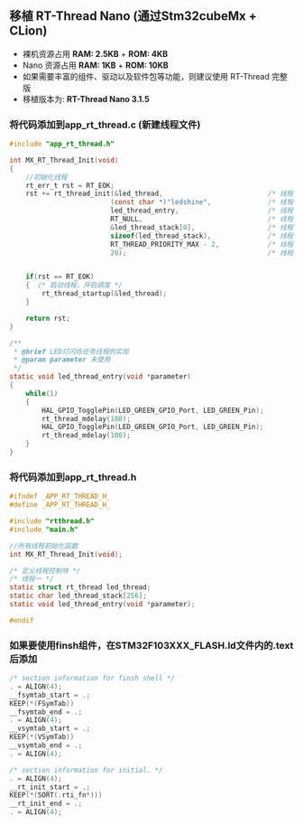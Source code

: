 ## 移植 RT-Thread Nano (通过Stm32cubeMx + CLion)

- 裸机资源占用 **RAM: 2.5KB** + **ROM: 4KB**
- Nano 资源占用 **RAM: 1KB** + **ROM: 10KB**
- 如果需要丰富的组件、驱动以及软件包等功能，则建议使用 RT-Thread 完整版
- 移植版本为: **RT-Thread Nano 3.1.5**



### 将代码添加到app_rt_thread.c (新建线程文件)

```c
#include "app_rt_thread.h"

int MX_RT_Thread_Init(void)
{
    //初始化线程
    rt_err_t rst = RT_EOK;
    rst += rt_thread_init(&led_thread,                          /* 线程 */
                         (const char *)"ledshine",       		/* 线程名字 */
                         led_thread_entry,                      /* 线程入口函数 */
                         RT_NULL,                               /* 线程入口函数参数 */
                         &led_thread_stack[0],       			/* 线程栈入口地址 */
                         sizeof(led_thread_stack),              /* 线程栈大小 */
                         RT_THREAD_PRIORITY_MAX - 2,    		/* 线程的优先级 */
                         20);                             		/* 线程时间片 */


    if(rst == RT_EOK)
    {  /* 启动线程，开启调度 */
        rt_thread_startup(&led_thread);
    }

    return rst;
}

/**
 * @brief LED灯闪烁任务线程的实现
 * @param parameter 未使用
 */
static void led_thread_entry(void *parameter)
{
    while(1)
    {
        HAL_GPIO_TogglePin(LED_GREEN_GPIO_Port, LED_GREEN_Pin);
        rt_thread_mdelay(100);
        HAL_GPIO_TogglePin(LED_GREEN_GPIO_Port, LED_GREEN_Pin);
        rt_thread_mdelay(100);
    }
}
```

### 将代码添加到app_rt_thread.h

```c
#ifndef _APP_RT_THREAD_H_
#define _APP_RT_THREAD_H_

#include "rtthread.h"
#include "main.h"

//所有线程初始化函数
int MX_RT_Thread_Init(void);

/* 定义线程控制块 */
/* 线程一 */
static struct rt_thread led_thread;
static char led_thread_stack[256];
static void led_thread_entry(void *parameter);

#endif
```

### 如果要使用finsh组件，在STM32F103XXX_FLASH.ld文件内的.text 后添加

```c
/* section information for finsh shell */
. = ALIGN(4);
__fsymtab_start = .;
KEEP(*(FSymTab))
__fsymtab_end = .;
. = ALIGN(4);
__vsymtab_start = .;
KEEP(*(VSymTab))
__vsymtab_end = .;
. = ALIGN(4);

/* section information for initial. */
. = ALIGN(4);
__rt_init_start = .;
KEEP(*(SORT(.rti_fn*)))
__rt_init_end = .;
. = ALIGN(4);
```

